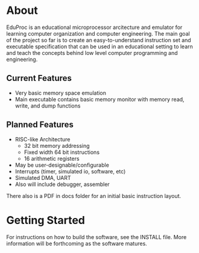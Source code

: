 ---
---

# About

EduProc is an educational microprocessor arcitecture and emulator for learning
computer organization and computer engineering. The main goal of the project
so far is to create an easy-to-understand instruction set and executable
specification that can be used in an educational setting to learn and teach
the concepts behind low level computer programming and engineering.

## Current Features

 * Very basic memory space emulation
 * Main executable contains basic memory monitor with memory read, write, and
   dump functions

## Planned Features

 * RISC-like Architecture
   - 32 bit memory addressing
   - Fixed width 64 bit instructions
   - 16 arithmetic registers
 * May be user-designable/configurable
 * Interrupts (timer, simulated io, software, etc)
 * Simulated DMA, UART
 * Also will include debugger, assembler

There also is a PDF in docs folder for an initial basic instruction layout.

# Getting Started

For instructions on how to build the software, see the INSTALL file. More
information will be forthcoming as the software matures.
